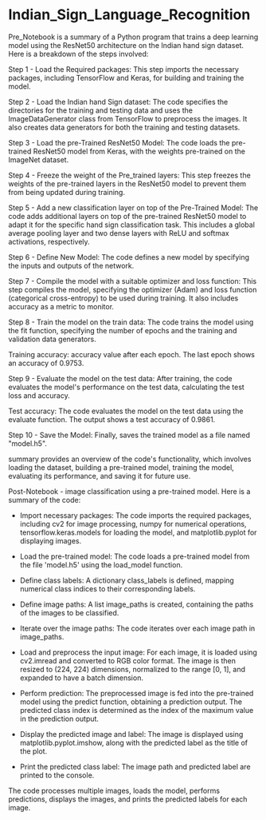 # Indian_Sign_Language_Recognition


Pre_Notebook is a summary of a Python program that trains a deep learning model using the ResNet50 architecture on the Indian hand sign dataset. Here is a breakdown of the steps involved:

Step 1 - Load the Required packages: This step imports the necessary packages, including TensorFlow and Keras, for building and training the model.

Step 2 - Load the Indian hand Sign dataset: The code specifies the directories for the training and testing data and uses the ImageDataGenerator class from TensorFlow to preprocess the images. It also creates data generators for both the training and testing datasets.

Step 3 - Load the pre-Trained ResNet50 Model: The code loads the pre-trained ResNet50 model from Keras, with the weights pre-trained on the ImageNet dataset.

Step 4 - Freeze the weight of the Pre_trained layers: This step freezes the weights of the pre-trained layers in the ResNet50 model to prevent them from being updated during training.

Step 5 - Add a new classification layer on top of the Pre-Trained Model: The code adds additional layers on top of the pre-trained ResNet50 model to adapt it for the specific hand sign classification task. This includes a global average pooling layer and two dense layers with ReLU and softmax activations, respectively.

Step 6 - Define New Model: The code defines a new model by specifying the inputs and outputs of the network.

Step 7 - Compile the model with a suitable optimizer and loss function: This step compiles the model, specifying the optimizer (Adam) and loss function (categorical cross-entropy) to be used during training. It also includes accuracy as a metric to monitor.

Step 8 - Train the model on the train data: The code trains the model using the fit function, specifying the number of epochs and the training and validation data generators.

Training accuracy: accuracy value after each epoch. The last epoch shows an accuracy of 0.9753.

Step 9 - Evaluate the model on the test data: After training, the code evaluates the model's performance on the test data, calculating the test loss and accuracy.

Test accuracy: The code evaluates the model on the test data using the evaluate function. The output shows a test accuracy of 0.9861.

Step 10 - Save the Model: Finally, saves the trained model as a file named "model.h5".

summary provides an overview of the code's functionality, which involves loading the dataset, building a pre-trained model, training the model, evaluating its performance, and saving it for future use.

Post-Notebook - image classification using a pre-trained model. Here is a summary of the code:

- Import necessary packages: The code imports the required packages, including cv2 for image processing, numpy for numerical operations, tensorflow.keras.models for loading the model, and matplotlib.pyplot for displaying images.

- Load the pre-trained model: The code loads a pre-trained model from the file 'model.h5' using the load_model function.

- Define class labels: A dictionary class_labels is defined, mapping numerical class indices to their corresponding labels.

- Define image paths: A list image_paths is created, containing the paths of the images to be classified.

- Iterate over the image paths: The code iterates over each image path in image_paths.

- Load and preprocess the input image: For each image, it is loaded using cv2.imread and converted to RGB color format. The image is then resized to (224, 224) dimensions, normalized to the range [0, 1], and expanded to have a batch dimension.

- Perform prediction: The preprocessed image is fed into the pre-trained model using the predict function, obtaining a prediction output. The predicted class index is determined as the index of the maximum value in the prediction output.

- Display the predicted image and label: The image is displayed using matplotlib.pyplot.imshow, along with the predicted label as the title of the plot.

- Print the predicted class label: The image path and predicted label are printed to the console.

The code processes multiple images, loads the model, performs predictions, displays the images, and prints the predicted labels for each image.
